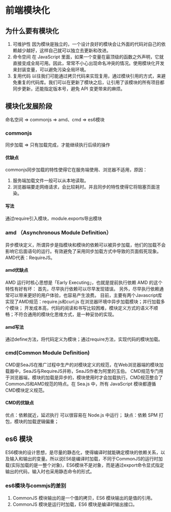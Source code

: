 # 前端模块化
<!-- [1. amd\cmd的区别](https://juejin.cn/post/6844903541853650951) -->

## 为什么要有模块化

1. 可维护性
因为模块是独立的，一个设计良好的模块会让外面的代码对自己的依赖越少越好，这样自己就可以独立去更新和改进。
2. 命令空间
在 JavaScript 里面，如果一个变量在最顶级的函数之外声明，它就直接变成全局可用。因此，常常不小心出现命名冲突的情况。使用模块化开发来封装变量，可以避免污染全局环境。
3. 复用代码
以往我们可能通过拷贝代码来实现复用，通过模块引用的方式，来避免重复的代码库。我们可以在更新了模块之后，让引用了该模块的所有项目都同步更新，还能指定版本号，避免 API 变更带来的麻烦。

## 模块化发展阶段

命名空间 => commonjs => amd、cmd => es6模块

### commonjs

同步加载 => 只有加载完成，才能继续执行后续的操作  

#### 优缺点

commonjs同步加载的特性使得它在服务端使用、浏览器不适用，原因：

1. 服务端加载文件一般可以从本地读取。
2. 浏览器端要走网络请求，会比较耗时。并且同步的特性使得它将阻塞页面渲染。

#### 写法

通过require引入模块，module.exports导出模块

### amd （Asynchronous Module Definition）

异步模块定义，所谓异步是指模块和模块的依赖可以被异步加载，他们的加载不会影响它后面语句的运行。有效避免了采用同步加载方式中导致的页面假死现象。AMD代表：RequireJS。

#### amd优缺点

AMD 运行时核心思想是「Early Executing」，也就是提前执行依赖 AMD 的这个特性有好有坏：
首先，尽早执行依赖可以尽早发现错误。
另外，尽早执行依赖通常可以带来更好的用户体验，也容易产生浪费。
目前，主要有两个Javascript库实现了AMD规范：require.js和curl.js
在浏览器环境中异步加载模块；并行加载多个模块；
开发成本高，代码的阅读和书写比较困难，模块定义方式的语义不顺畅；不符合通用的模块化思维方式，是一种妥协的实现。

#### amd写法

通过define方法，将代码定义为模块；通过require方法，实现代码的模块加载。

### cmd(Common Module Definition)

CMD是SeaJS在推广过程中生产的对模块定义的规范，在Web浏览器端的模块加载器中，SeaJS与RequireJS并称，SeaJS作者为阿里的玉伯。
CMD规范专门用于浏览器端，模块的加载是异步的，模块使用时才会加载执行。CMD规范整合了CommonJS和AMD规范的特点。在 Sea.js 中，所有 JavaScript 模块都遵循 CMD模块定义规范。

#### CMD的优缺点

优点：依赖就近，延迟执行 可以很容易在 Node.js 中运行；
缺点：依赖 SPM 打包，模块的加载逻辑偏重；

## es6 模块

ES6模块的设计思想，是尽量的静态化，使得编译时就能确定模块的依赖关系，以及输入和输出的变量。所以说ES6是编译时加载，不同于CommonJS的运行时加载(实际加载的是一整个对象)，ES6模块不是对象，而是通过export命令显式指定输出的代码，输入时也采用静态命令的形式。

### es6模块与commjs的差别

1. CommonJS 模块输出的是一个值的拷贝，ES6 模块输出的是值的引用。
2. CommonJS 模块是运行时加载，ES6 模块是编译时输出接口。